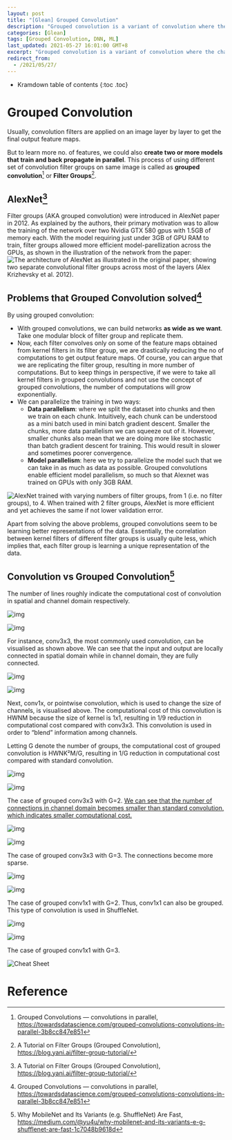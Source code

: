 ```yaml
---
layout: post
title: "[Glean] Grouped Convolution"
description: "Grouped convolution is a variant of convolution where the channels of the input feature map are grouped and convolution is performed independently for each grouped channels. There are also visualised graphs to show both spatial and channel domain of convolution, grouped convolution and other convolutions."
categories: [Glean]
tags: [Grouped Convolution, DNN, ML]
last_updated: 2021-05-27 16:01:00 GMT+8
excerpt: "Grouped convolution is a variant of convolution where the channels of the input feature map are grouped and convolution is performed independently for each grouped channels. There are also visualised graphs to show both spatial and channel domain of convolution, grouped convolution and other convolutions."
redirect_from:
  - /2021/05/27/
---
```


* Kramdown table of contents
{:toc .toc}
# Grouped Convolution

Usually, convolution filters are applied on an image layer by layer to get the final output feature maps.

But to learn more no. of features, we could also **create two or more models that train and back propagate in parallel**. This process of using different set of convolution filter groups on same image is called as **grouped convolution**[^1] or **Filter Groups**[^2].

## AlexNet[^2]

Filter groups (AKA grouped convolution) were introduced in AlexNet paper in 2012. As explained by the authors, their primary motivation was to allow the training of the network over two Nvidia GTX 580 gpus with 1.5GB of memory each. With the model requiring just under 3GB of GPU RAM to train, filter groups allowed more efficient model-parellization across the GPUs, as shown in the illustration of the network from the paper:
![The architecture of AlexNet as illustrated in the original paper, showing two separate convolutional filter groups across most of the layers ([Alex Krizhevsky et al. 2012](https://papers.nips.cc/paper/4824-imagenet-classification-with-deep-convolutional-neural-networks)).](https://blog.yani.ai/assets/images/posts/2017-08-10-filter-group-tutorial/alexnetarchitecture.svg)

## Problems that Grouped Convolution solved[^1]

By using grouped convolution:

- With grouped convolutions, we can build networks **as wide as we want**. Take one modular block of filter group and replicate them.
- Now, each filter convolves only on some of the feature maps obtained from kernel filters in its filter group, we are drastically reducing the no of computations to get output feature maps. Of course, you can argue that we are replicating the filter group, resulting in more number of computations. But to keep things in perspective, if we were to take all kernel filters in grouped convolutions and not use the concept of grouped convolutions, the number of computations will grow exponentially.
- We can parallelize the training in two ways:
  - **Data parallelism**: where we split the dataset into chunks and then we train on each chunk. Intuitively, each chunk can be understood as a mini batch used in mini batch gradient descent. Smaller the chunks, more data parallelism we can squeeze out of it. However, smaller chunks also mean that we are doing more like stochastic than batch gradient descent for training. This would result in slower and sometimes poorer convergence.
  - **Model parallelism**: here we try to parallelize the model such that we can take in as much as data as possible. Grouped convolutions enable efficient model parallelism, so much so that Alexnet was trained on GPUs with only 3GB RAM.

![AlexNet trained with varying numbers of filter groups, from 1 (i.e. no filter groups), to 4. When trained with 2 filter groups, AlexNet is more efficient and yet achieves the same if not lower validation error.](https://blog.yani.ai/assets/images/posts/2017-08-10-filter-group-tutorial/alexnetgroupgraph.svg)

Apart from solving the above problems, grouped convolutions seem to be learning better representations of the data. Essentially, the correlation between kernel filters of different filter groups is usually quite less, which implies that, each filter group is learning a unique representation of the data.

## Convolution vs Grouped Convolution[^3]

The number of lines roughly indicate the computational cost of convolution in spatial and channel domain respectively.

![img](https://miro.medium.com/1*Y9J9tZmqEMOez0fI2ad1bg.png)

![img](https://miro.medium.com/1*Y9J9tZmqEMOez0fI2ad1bg.png)

For instance, conv3x3, the most commonly used convolution, can be visualised as shown above. We can see that the input and output are locally connected in spatial domain while in channel domain, they are fully connected.

![img](https://miro.medium.com/1*8LX4u-hY9IsAsT4r56AsCw.png)

![img](https://miro.medium.com/1*8LX4u-hY9IsAsT4r56AsCw.png)

Next, conv1x, or pointwise convolution, which is used to change the size of channels, is visualised above. The computational cost of this convolution is HWNM because the size of kernel is 1x1, resulting in 1/9 reduction in computational cost compared with conv3x3. This convolution is used in order to “blend” information among channels.

Letting G denote the number of groups, the computational cost of grouped convolution is HWNK²M/G, resulting in 1/G reduction in computational cost compared with standard convolution.

![img](https://miro.medium.com/1*4PMk_rCgYgtwDs_3P3UFig.png)

![img](https://miro.medium.com/1*4PMk_rCgYgtwDs_3P3UFig.png)

The case of grouped conv3x3 with G=2. <u>We can see that the number of connections in channel domain becomes smaller than standard convolution, which indicates smaller computational cost.</u>

![img](https://miro.medium.com/1*lbYDqosH32AVRaw5X2OmHw.png)

![img](https://miro.medium.com/1*lbYDqosH32AVRaw5X2OmHw.png)

The case of grouped conv3x3 with G=3. The connections become more sparse.

![img](https://miro.medium.com/1*ffs5RV6EI7y2M05QFkrPqg.png)

![img](https://miro.medium.com/1*ffs5RV6EI7y2M05QFkrPqg.png)

The case of grouped conv1x1 with G=2. Thus, conv1x1 can also be grouped. This type of convolution is used in ShuffleNet.

![img](https://miro.medium.com/1*VIrzP2hK8VuwwtoFSXlE3w.png)

![img](https://miro.medium.com/1*VIrzP2hK8VuwwtoFSXlE3w.png)

The case of grouped conv1x1 with G=3.

![Cheat Sheet](https://miro.medium.com/1*cqtSwybCMF_CwyRla7Tn9Q.png)

# Reference

[^1]: Grouped Convolutions — convolutions in parallel, https://towardsdatascience.com/grouped-convolutions-convolutions-in-parallel-3b8cc847e851
[^2]: A Tutorial on Filter Groups (Grouped Convolution), https://blog.yani.ai/filter-group-tutorial/
[^3]: Why MobileNet and Its Variants (e.g. ShuffleNet) Are Fast, https://medium.com/@yu4u/why-mobilenet-and-its-variants-e-g-shufflenet-are-fast-1c7048b9618d